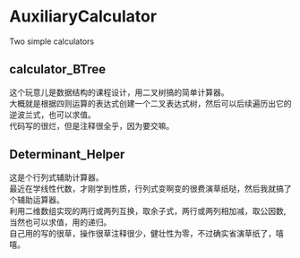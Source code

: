 # AuxiliaryCalculator
Two simple calculators
## calculator_BTree
这个玩意儿是数据结构的课程设计，用二叉树搞的简单计算器。<br>
大概就是根据四则运算的表达式创建一个二叉表达式树，然后可以后续遍历出它的逆波兰式，也可以求值。<br>
代码写的很烂，但是注释很全乎，因为要交嘛。<br>
## Determinant_Helper
这是个行列式辅助计算器。<br>
最近在学线性代数，才刚学到性质，行列式变啊变的很费演草纸哒，然后我就搞了个辅助运算器。<br>
利用二维数组实现的两行或两列互换，取余子式，两行或两列相加减，取公因数,当然也可以求值，用的递归。<br>
自己用的写的很草，操作很草注释很少，健壮性为零，不过确实省演草纸了，嘻嘻。<br>

